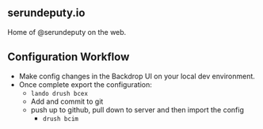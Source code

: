 serundeputy.io
--------
Home of @serundeputy on the web.

Configuration Workflow
----

* Make config changes in the Backdrop UI on your local dev environment.
* Once complete export the configuration:
  * `lando drush bcex`
  * Add and commit to git
  * push up to github, pull down to server and then import the config
    * `drush bcim`

